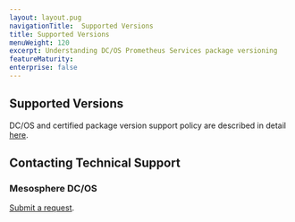 ```yaml
---
layout: layout.pug
navigationTitle:  Supported Versions
title: Supported Versions
menuWeight: 120
excerpt: Understanding DC/OS Prometheus Services package versioning
featureMaturity:
enterprise: false
---
```


## Supported Versions

DC/OS and certified package version support policy are described in detail [here](https://docs.mesosphere.com/version-policy/).

## Contacting Technical Support

### Mesosphere DC/OS
[Submit a request](https://support.mesosphere.com/hc/en-us/requests/new).
